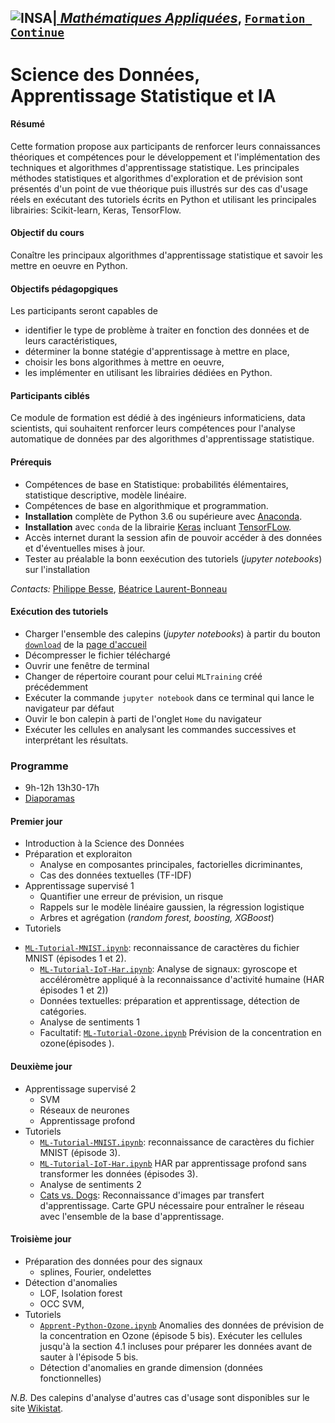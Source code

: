 ## <a href="http://www.insa-toulouse.fr/" ><img src="http://www.math.univ-toulouse.fr/~besse/Wikistat/Images/Logo_INSAvilletoulouse-RVB.png" style="float:left; max-width: 80px; display: inline" alt="INSA"/> |  [*Mathématiques Appliquées*](http://www.math.insa-toulouse.fr/fr/index.html), [`Formation Continue`](http://www.math.insa-toulouse.fr/fr/enseignement.html)

# Science des Données, Apprentissage Statistique et IA

#### Résumé
Cette formation propose aux participants de renforcer leurs connaissances théoriques et compétences pour le développement et l'implémentation des techniques et algorithmes d'apprentissage statistique. Les principales méthodes statistiques et algorithmes d'exploration et de prévision sont présentés d'un point de vue théorique puis illustrés sur des cas d'usage réels en exécutant des tutoriels écrits en Python et utilisant les principales librairies: Scikit-learn, Keras, TensorFlow.

#### Objectif du cours
Conaître les principaux algorithmes d'apprentissage statistique et savoir les mettre en oeuvre en Python.

#### Objectifs pédagopgiques
Les participants seront capables de

- identifier le type de problème à traiter en fonction des données et de leurs caractéristiques, 
- déterminer la bonne statégie d'apprentissage  à mettre en place, 
- choisir les bons algorithmes à mettre en oeuvre,
- les implémenter en utilisant les librairies dédiées en Python.

#### Participants ciblés
Ce module de formation est dédié  à des ingénieurs informaticiens, data scientists, qui souhaitent renforcer leurs compétences pour l'analyse automatique de données par des algorithmes d'apprentissage statistique.

#### Prérequis
- Compétences de base en Statistique: probabilités élémentaires, statistique descriptive, modèle linéaire.
- Compétences de base en algorithmique et programmation.
- **Installation** complète de Python 3.6 ou supérieure avec [Anaconda](https://conda.io/docs/user-guide/install/download.html). 
- **Installation** avec `conda` de la librairie [Keras](https://keras.io/) incluant [TensorFLow](https://www.tensorflow.org/).
- Accès internet durant la session afin de pouvoir accéder à des données et d'éventuelles mises à jour.
- Tester au préalable la bonn eexécution des tutoriels (*jupyter notebooks*) sur l'installation


*Contacts:*  [Philippe Besse](https://www.math.univ-toulouse.fr/~besse/),  [Béatrice Laurent-Bonneau](https://perso.math.univ-toulouse.fr/laurent/) 

#### Exécution des tutoriels 

- Charger l'ensemble des calepins (*jupyter notebooks*) à partir du bouton [`download`](https://github.com/wikistat/MLTraining/archive/master.zip) de la [page d'accueil](https://github.com/wikistat/MLTraining) 
- Décompresser le fichier téléchargé
- Ouvrir une fenêtre de terminal
- Changer de répertoire courant pour celui `MLTraining` créé précédemment
- Exécuter la commande  `jupyter notebook` dans ce terminal qui lance le navigateur par défaut
- Ouvir le bon calepin à parti de l'onglet `Home` du navigateur 
- Exécuter les cellules en analysant les commandes successives et interprétant les résultats.


### Programme 
* 9h-12h 13h30-17h
* [Diaporamas](https://github.com/wikistat/MLTraining/tree/master/Diaporamas)

#### Premier jour
* Introduction à la Science des Données
* Préparation et exploraiton
   - Analyse en composantes principales, factorielles dicriminantes, 
   - Cas des données textuelles (TF-IDF)
* Apprentissage supervisé 1
   - Quantifier une erreur de prévision, un risque
   - Rappels sur le modèle linéaire gaussien, la régression logistique
   - Arbres et agrégation (*random forest, boosting, XGBoost*)
* Tutoriels
- [`ML-Tutorial-MNIST.ipynb`](https://github.com/wikistat/MLTraining/blob/master/Notebooks/ML-Tutorial-MNIST.ipynb): reconnaissance de caractères du fichier MNIST (épisodes 1 et 2).
  - [`ML-Tutorial-IoT-Har.ipynb`](https://github.com/wikistat/MLTraining/blob/master/Notebooks/ML-Tutorial-IoT-Har.ipynb): Analyse de signaux: gyroscope et accéléromètre appliqué à la reconnaissance d'activité humaine (HAR épisodes 1 et 2))
  - Données textuelles: préparation et apprentissage, détection de catégories.
  - Analyse de sentiments 1
  - Facultatif: [`ML-Tutorial-Ozone.ipynb`](https://github.com/wikistat/MLTraining/blob/master/Notebooks/ML-Tutorial-Ozone.ipynb) Prévision de la concentration en ozone(épisodes ).

#### Deuxième jour
* Apprentissage supervisé 2
   - SVM
   - Réseaux de neurones
   - Apprentissage profond
* Tutoriels
  - [`ML-Tutorial-MNIST.ipynb`](https://github.com/wikistat/MLTraining/blob/master/Notebooks/ML-Tutorial-MNIST.ipynb): reconnaissance de caractères du fichier MNIST (épisode 3).
  - [`ML-Tutorial-IoT-Har.ipynb`](https://github.com/wikistat/MLTraining/blob/master/Notebooks/ML-Tutorial-IoT-Har.ipynb) HAR par apprentissage profond sans transformer les données (épisodes 3).
  - Analyse de sentiments 2
  - [Cats vs. Dogs](https://github.com/wikistat/MLTraining/tree/master/CatsVSDogs): Reconnaissance d'images par transfert d'apprentissage. Carte GPU nécessaire pour entraîner le réseau avec l'ensemble de la base d'apprentissage.

#### Troisième jour
* Préparation des données pour des signaux
   - splines, Fourier, ondelettes
* Détection d'anomalies
   - LOF, Isolation forest
   - OCC SVM,
* Tutoriels
   - [`Apprent-Python-Ozone.ipynb`](https://github.com/wikistat/MLTraining/blob/master/Notebooks/Apprent-Python-Ozone.ipynb) Anomalies des données de prévision de la concentration en Ozone (épisode 5 bis). Exécuter les cellules jusqu'à la section 4.1 incluses pour préparer les données avant de sauter à l'épisode 5 bis.
   - Détection d'anomalies en grande dimension (données fonctionnelles)





	
*N.B.* Des calepins d'analyse d'autres cas d'usage sont disponibles sur le site  [Wikistat](https://github.com/wikistat/).

